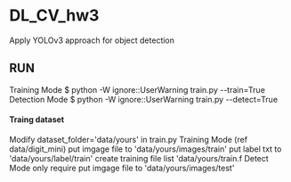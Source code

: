 # DL_CV_hw3
Apply YOLOv3 approach for object detection
## RUN
  Training Mode
    $  python -W ignore::UserWarning train.py --train=True
  Detection Mode
    $  python -W ignore::UserWarning train.py --detect=True

#### Traing dataset
  Modify dataset_folder='data/yours' in train.py
  Training Mode (ref data/digit_mini)
    put imgage file to  'data/yours/images/train'
    put label txt to    'data/yours/label/train'
    create training file list 'data/yours/train.f
  Detect Mode 
    only require put imgage file to  'data/yours/images/test'
  


